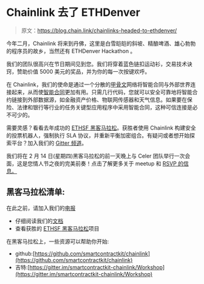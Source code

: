 # Chainlink 去了 ETHDenver

> 原文：<https://blog.chain.link/chainlinks-headed-to-ethdenver/>

今年二月，Chainlink 将来到丹佛，这里是白雪皑皑的斜坡、精酿啤酒、雄心勃勃的程序员的故乡，当然还有 ETHDenver Hackathon 。

我们的团队很高兴在节日期间见到您。我们将穿着蓝色链扣运动衫，交易技术诀窍，赞助价值 5000 美元的奖品，并为你的每一次按键欢呼。

在 Chainlink，我们的使命是通过一个分散的[甲骨文](https://chain.link/education/blockchain-oracles)网络将智能合同与外部世界连接起来，从而使[智能合同](https://chain.link/education/smart-contracts)更加有用。只需几行代码，您就可以安全可靠地将智能合约链接到外部数据源，如金融资产价格、物联网传感器和天气信息。如果要在保险、法律和银行等行业的任务关键型应用程序中采用智能合同，这种可信连接是必不可少的。

需要灵感？看看去年成功的 [ETHSF 黑客马拉松](https://medium.com/chainlink/chainlink-hackathon-champions-reveal-their-winning-projects-c4b0a27816f7)。获胜者使用 Chainlink 构建安全的投票机器人，强制执行 SLA 协议，并重新平衡加密组合。有疑问或者想开始探索平台？加入我们的 [Gitter 频道](https://gitter.im/smartcontractkit-chainlink/Lobby)。

我们将在 2 月 14 日(星期四)黑客马拉松的前一天晚上与 Celer 团队举行一次会面，这是您情人节之夜的完美前奏！点击了解更多关于 meetup 和 [RSVP 的信息。](https://www.eventbrite.com/e/chainlink-and-celer-denver-meetup-tickets-54989944404)

## 黑客马拉松清单:

在此之前，请加入我们的[电报](https://t.me/chainlinkofficial)

*   仔细阅读我们的[文档](https://docs.chain.link/)
*   查看获胜的 [ETHSF 黑客马拉松](https://blog.chain.link/chainlink-hackathon-champions-reveal-their-winning-projects/)项目

在黑客马拉松上，一些资源可以帮助你开始:

*   github:[https://github.com/smartcontractkit/chainlink](https://github.com/smartcontractkit/chainlink)
*   吉特:[https://gitter.im/smartcontractkit-chainlink/Workshop](https://gitter.im/smartcontractkit-chainlink/Workshop)